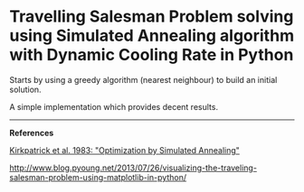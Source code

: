 Travelling Salesman Problem solving using Simulated Annealing algorithm with Dynamic Cooling Rate in Python
===================


Starts by using a greedy algorithm (nearest neighbour) to build an initial solution.

A simple implementation which provides decent results.


----------

**References**

[Kirkpatrick et al. 1983: "Optimization by Simulated Annealing"](http://www2.stat.duke.edu/~scs/Courses/Stat376/Papers/TemperAnneal/KirkpatrickAnnealScience1983.pdf)

http://www.blog.pyoung.net/2013/07/26/visualizing-the-traveling-salesman-problem-using-matplotlib-in-python/
